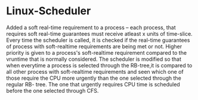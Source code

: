 # Linux-Scheduler
Added a soft real-time requirement to a process – each process, that requires soft real-time guarantees must receive atleast x units of time-slice. Every time the scheduler is called, it is checked if the real-time guarantees of process with soft-realtime requirements are being met or not. Higher priority is given to a
process's soft-realtime requirement compared to the vruntime that is normally considered.
The scheduler is modified so that when everytime a process is selected through the RB-tree,it is compared to all other process with soft-realtime requirements and seen which one of those  require the CPU more urgently than the one selected through the regular RB- tree. The one that urgently requires CPU time is scheduled before the  one selected through CFS.
